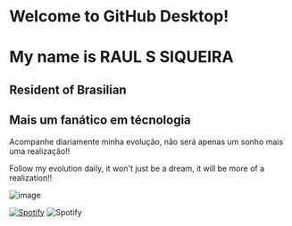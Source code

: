 # Welcome to GitHub Desktop!

<h1> My name is RAUL S SIQUEIRA</h1>
<h2> Resident of Brasilian</h2>
<h2> Mais um fanático em técnologia</h2>

<p>Acompanhe diariamente minha evolução, não será apenas um sonho mais uma realização!!</p>
<p>Follow my evolution daily, it won't just be a dream, it will be more of a realization!!</p>

![image](https://github.com/Siqueira93/Siqueira93/assets/92484620/eb473c6a-d343-4857-aff6-6367f2e8a89b)


<a href="https://open.spotify.com/user/31a2knpxmuez2uo44wigmbqxjapy?si=ORyXsvpDQy6DNbodyG10lA" rel="nofollow"><img src="https://camo.githubusercontent.com/97d7449bdf85b4aa20c790bdd0db5152f1efcd4ab63ab87025a311e7df980fc1/68747470733a2f2f73706f7469667978642e76657263656c2e6170702f6170692f73706f746966793f6261636b67726f756e645f636f6c6f723d30303030303026626f726465725f636f6c6f723d303066663766" alt="Spotify" data-canonical-src="https://spotifyxd.vercel.app/api/spotify?background_color=000000&amp;border_color=00ff7f" style="max-width: 100%;"></a>
<img src="https://camo.githubusercontent.com/97d7449bdf85b4aa20c790bdd0db5152f1efcd4ab63ab87025a311e7df980fc1/68747470733a2f2f73706f7469667978642e76657263656c2e6170702f6170692f73706f746966793f6261636b67726f756e645f636f6c6f723d30303030303026626f726465725f636f6c6f723d303066663766" alt="Spotify" data-canonical-src="https://spotifyxd.vercel.app/api/spotify?background_color=000000&amp;border_color=00ff7f" style="max-width: 100%;">





